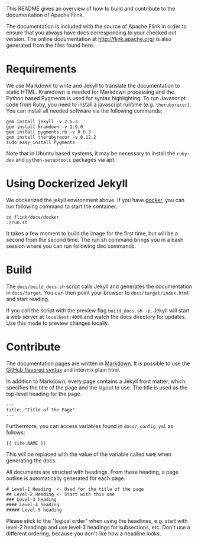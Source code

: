 This README gives an overview of how to build and contribute to the documentation of Apache Flink.

The documentation is included with the source of Apache Flink in order to ensure that you always
have docs corresponding to your checked out version. The online documentation at
http://flink.apache.org/ is also generated from the files found here.

# Requirements

We use Markdown to write and Jekyll to translate the documentation to static HTML. Kramdown is 
needed for Markdown processing and the Python based Pygments is used for syntax highlighting. To run
Javascript code from Ruby, you need to install a javascript runtime (e.g. `therubyracer`). You can 
install all needed software via the following commands:

    gem install jekyll -v 2.5.3
    gem install kramdown -v 1.9.0
    gem install pygments.rb -v 0.6.3
    gem install therubyracer -v 0.12.2
    sudo easy_install Pygments
    
Note that in Ubuntu based systems, it may be necessary to install the `ruby-dev` and 
`python-setuptools` packages via apt.

# Using Dockerized Jekyll

We dockerized the jekyll environment above. If you have [docker](https://docs.docker.com/), 
you can run following command to start the container.

```
cd flink/docs/docker
./run.sh
```

It takes a few moment to build the image for the first time, but will be a second from the second time.
The run.sh command brings you in a bash session where you can run following doc commands.


# Build

The `docs/build_docs.sh` script calls Jekyll and generates the documentation in `docs/target`. You
can then point your browser to `docs/target/index.html` and start reading.

If you call the script with the preview flag `build_docs.sh -p`, Jekyll will start a web server at
`localhost:4000` and watch the docs directory for updates. Use this mode to preview changes locally.

# Contribute

The documentation pages are written in
[Markdown](http://daringfireball.net/projects/markdown/syntax). It is possible to use the
[GitHub flavored syntax](http://github.github.com/github-flavored-markdown) and intermix plain html.

In addition to Markdown, every page contains a Jekyll front matter, which specifies the title of the
page and the layout to use. The title is used as the top-level heading for the page.

    ---
    title: "Title of the Page"
    ---

Furthermore, you can access variables found in `docs/_config.yml` as follows:

    {{ site.NAME }}

This will be replaced with the value of the variable called `NAME` when generating
the docs.

All documents are structed with headings. From these heading, a page outline is
automatically generated for each page.

```
# Level-1 Heading  <- Used for the title of the page
## Level-2 Heading <- Start with this one
### Level-3 heading
#### Level-4 heading
##### Level-5 heading
```

Please stick to the "logical order" when using the headlines, e.g. start with level-2 headings and
use level-3 headings for subsections, etc. Don't use a different ordering, because you don't like
how a headline looks.
